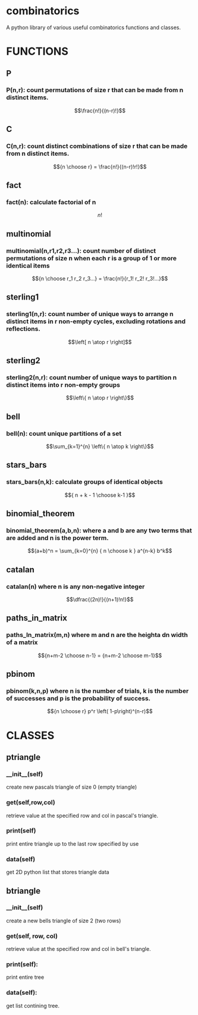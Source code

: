 # combinatorics
A python library of various useful combinatorics functions and classes.
# FUNCTIONS
## P
### P(n,r): count permutations of size r that can be made from n distinct items.
```math
\frac{n!}{(n-r)!}
```
## C
### C(n,r): count distinct combinations of size r that can be made from n distinct items.
```math
{n \choose r} = \frac{n!}{(n-r)!r!}
```
## fact
### fact(n): calculate factorial of n
```math
n!
```
## multinomial
### multinomial(n,r1,r2,r3...): count number of distinct permutations of size n when each r is a group of 1 or more identical items
```math
{n \choose r_1 r_2 r_3...} = \frac{n!}{r_1! r_2! r_3!...}
```
## sterling1
### sterling1(n,r): count number of unique ways to arrange n distinct items in r non-empty cycles, excluding rotations and reflections.
```math
\left[ n \atop r \right]
```
## sterling2
### sterling2(n,r): count number of unique ways to partition n distinct items into r non-empty groups
```math
\left\{ n \atop r \right\}
```
## bell
### bell(n): count unique partitions of a set
```math
\sum_{k=1}^{n} \left\{ n \atop k \right\}
```
## stars_bars
### stars_bars(n,k): calculate groups of identical objects
```math
{ n + k - 1 \choose k-1 }
```
## binomial_theorem
### binomial_theorem(a,b,n): where a and b are any two terms that are added and n is the power term.
```math
(a+b)^n = \sum_{k=0}^{n} { n \choose k } a^{n-k} b^k
```
## catalan
### catalan(n) where n is any non-negative integer
```math
\dfrac{(2n)!}{(n+1)!n!}
```
## paths_in_matrix
### paths_In_matrix(m,n) where m and n are the heighta dn width of a matrix
```math
{n+m-2 \choose n-1} = {n+m-2 \choose m-1}
```
## pbinom
### pbinom(k,n,p) where n is the number of trials, k is the number of successes and p is the probability of success.
```math
{n \choose r} p^r \left( 1-p\right)^(n-r)
```
# CLASSES
## ptriangle
### \_\_init\_\_(self)
  create new pascals triangle of size 0 (empty triangle)
### get(self,row,col)
  retrieve value at the specified row and col in pascal's triangle.
### print(self) 
  print entire triangle up to the last row specified by use
### data(self)
  get 2D python list that stores triangle data
## btriangle
### \_\_init\_\_(self)
  create a new bells triangle of size 2 (two rows)
### get(self, row, col)
  retrieve value at the specified row and col in bell's triangle.
### print(self):
  print entire tree
### data(self):
  get list contining tree.
